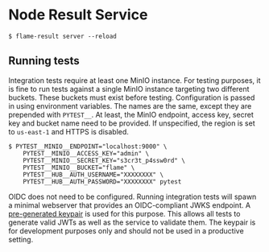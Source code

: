 # Node Result Service

```
$ flame-result server --reload
```

## Running tests

Integration tests require at least one MinIO instance.
For testing purposes, it is fine to run tests against a single MinIO instance targeting two different buckets.
These buckets must exist before testing.
Configuration is passed in using environment variables.
The names are the same, except they are prepended with `PYTEST__`.
At least, the MinIO endpoint, access key, secret key and bucket name need to be provided.
If unspecified, the region is set to `us-east-1` and HTTPS is disabled.

```
$ PYTEST__MINIO__ENDPOINT="localhost:9000" \
    PYTEST__MINIO__ACCESS_KEY="admin" \
    PYTEST__MINIO__SECRET_KEY="s3cr3t_p4ssw0rd" \
    PYTEST__MINIO__BUCKET="flame" \
    PYTEST__HUB__AUTH_USERNAME="XXXXXXXX" \
    PYTEST__HUB__AUTH_PASSWORD="XXXXXXXX" pytest
```

OIDC does not need to be configured.
Running integration tests will spawn a minimal webserver that provides an OIDC-compliant JWKS endpoint.
A [pre-generated keypair](tests/assets/keypair.pem) is used for this purpose.
This allows all tests to generate valid JWTs as well as the service to validate them.
The keypair is for development purposes only and should not be used in a productive setting.
